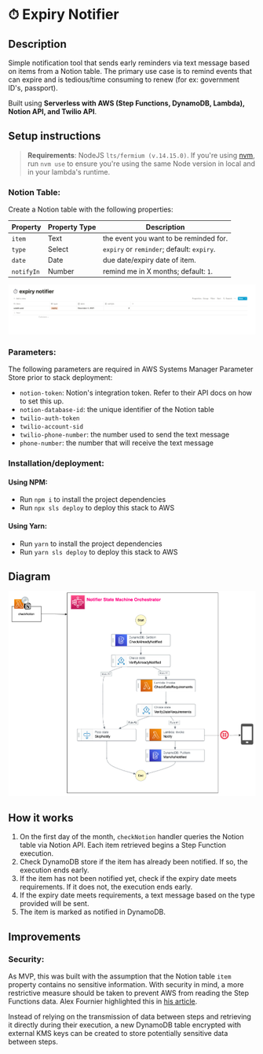 # ⏱ Expiry Notifier

## Description

Simple notification tool that sends early reminders via text message based on items from a Notion table. The primary use case is to remind events that can expire and is tedious/time consuming to renew (for ex: government ID's, passport).

Built using **Serverless with AWS (Step Functions, DynamoDB, Lambda), Notion API, and Twilio API**.

## Setup instructions

> **Requirements**: NodeJS `lts/fermium (v.14.15.0)`. If you're using [nvm](https://github.com/nvm-sh/nvm), run `nvm use` to ensure you're using the same Node version in local and in your lambda's runtime.

### **Notion Table:**

Create a Notion table with the following properties:

| Property   | Property Type | Description                                |
| ---------- | ------------- | ------------------------------------------ |
| `item`     | Text          | the event you want to be reminded for.     |
| `type`     | Select        | `expiry` or `reminder`; default: `expiry`. |
| `date`     | Date          | due date/expiry date of item.              |
| `notifyIn` | Number        | remind me in X months; default: `1`.       |

![Notion Table Template](assets/notion-table-sample.png)

### **Parameters:**

The following parameters are required in AWS Systems Manager Parameter Store prior to stack deployment:

- `notion-token`: Notion's integration token. Refer to their API docs on how to set this up.
- `notion-database-id`: the unique identifier of the Notion table
- `twilio-auth-token`
- `twilio-account-sid`
- `twilio-phone-number`: the number used to send the text message
- `phone-number`: the number that will receive the text message

### **Installation/deployment:**

#### Using NPM:

- Run `npm i` to install the project dependencies
- Run `npx sls deploy` to deploy this stack to AWS

#### Using Yarn:

- Run `yarn` to install the project dependencies
- Run `yarn sls deploy` to deploy this stack to AWS

## Diagram

![Architecture Diagram](assets/architecture-diagram.png)

## How it works

1. On the first day of the month, `checkNotion` handler queries the Notion table via Notion API. Each item retrieved begins a Step Function execution.
2. Check DynamoDB store if the item has already been notified. If so, the execution ends early.
3. If the item has not been notified yet, check if the expiry date meets requirements. If it does not, the execution ends early.
4. If the expiry date meets requirements, a text message based on the type provided will be sent.
5. The item is marked as notified in DynamoDB.

## Improvements

### Security:

As MVP, this was built with the assumption that the Notion table `item` property contains no sensitive information. With security in mind, a more restrictive measure should be taken to prevent AWS from reading the Step Functions data. Alex Fournier highlighted this in [his article](https://blog.theodo.com/2020/08/secure-aws-step-functions-sensitive-data/).

Instead of relying on the transmission of data between steps and retrieving it directly during their execution, a new DynamoDB table encrypted with external KMS keys can be created to store potentially sensitive data between steps.
